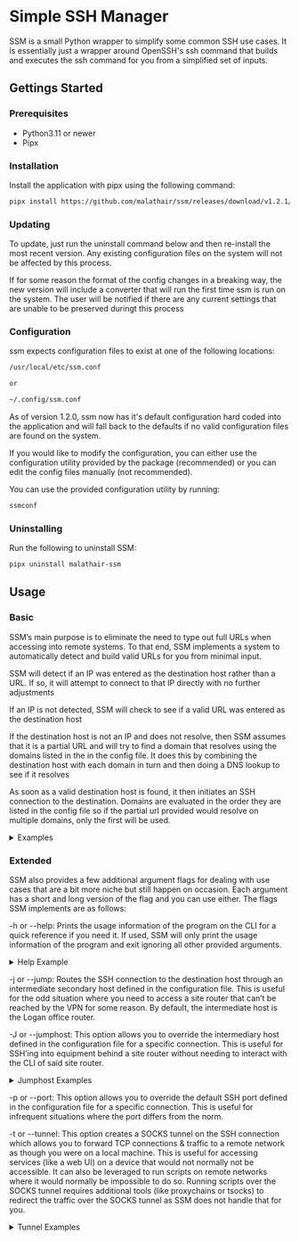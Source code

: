 # Simple SSH Manager

SSM is a small Python wrapper to simplify some common SSH use cases. It is essentially just a wrapper around OpenSSH's ssh command that builds and executes the ssh command for you from a simplified set of inputs.

## Gettings Started

### Prerequisites

 - Python3.11 or newer
 - Pipx

### Installation

Install the application with pipx using the following command:

```bash
pipx install https://github.com/malathair/ssm/releases/download/v1.2.1/malathair_ssm-1.2.1-py3-none-any.whl
```

### Updating

To update, just run the uninstall command below and then re-install the most recent version. Any existing configuration files on the system will not be affected by this process.

If for some reason the format of the config changes in a breaking way, the new version will include a converter that will run the first time ssm is run on the system. The user will be notified if there are any current settings that are unable to be preserved duringt this process

### Configuration

ssm expects configuration files to exist at one of the following locations:
```bash
/usr/local/etc/ssm.conf

or

~/.config/ssm.conf
```

As of version 1.2.0, ssm now has it's default configuration hard coded into the application and will fall back to the defaults if no valid configuration files are found on the system.

If you would like to modify the configuration, you can either use the configuration utility provided by the package (recommended) or you can edit the config files manually (not recommended).

You can use the provided configuration utility by running:
```bash
ssmconf
```

### Uninstalling

Run the following to uninstall SSM:

```bash
pipx uninstall malathair-ssm
```


## Usage

### Basic

SSM’s main purpose is to eliminate the need to type out full URLs when accessing into remote systems. To that end, SSM implements a system to automatically detect and build valid URLs for you from minimal input.

SSM will detect if an IP was entered as the destination host rather than a URL. If so, it will attempt to connect to that IP directly with no further adjustments

If an IP is not detected, SSM will check to see if a valid URL was entered as the destination host

If the destination host is not an IP and does not resolve, then SSM assumes that it is a partial URL and will try to find a domain that resolves using the domains listed in the in the config file. It does this by combining the destination host with each domain in turn and then doing a DNS lookup to see if it resolves

As soon as a valid destination host is found, it then initiates an SSH connection to the destination. Domains are evaluated in the order they are listed in the config file so if the partial url provided would resolve on multiple domains, only the first will be used.

<details>
    <summary>Examples</summary>

    ssm 192.168.0.1: Connects directly to an IP (On the local network in this case, but public destinations work too)

    ssm user@192.168.0.1: Same as the pervious example but with an alternate username

    ssm fake.example.net: Connects directly to fake.example.net (bogus example domain) assuming it resolves

    ssm fake: Connects to fake.example.net again if the "example.net" domain is listed in the config file

    ssm user@fake: Same as the previous example but with an alternate user name

</details>

### Extended

SSM also provides a few additional argument flags for dealing with use cases that are a bit more niche but still happen on occasion. Each argument has a short and long version of the flag and you can use either. The flags SSM implements are as follows:

-h or --help: Prints the usage information of the program on the CLI for a quick reference if you need it. If used, SSM will only print the usage information of the program and exit ignoring all other provided arguments.

<details>
    <summary>Help Example</summary>

    ssm [-h] [-j | -J JUMPHOST] [-p PORT] [-t] host

    An SSH wrapper to simplify life. The config file can be found at /usr/local/etc/ssm.conf

    positional arguments:
        host              Subdomain of the host's url or the host's IP address

    options:
        -h, --help        show this help message and exit

        -j, --jump        SSHs via the jump host specified in the configuration file
        -J, --jumphost    Overrides the jump host specified in the configuration file
        -p, --port        Specifies the port to use for the SSH session

        -t, --tunnel      Start a SOCKS5 tunnel on the port defined in the configuration file

</details>

-j or --jump: Routes the SSH connection to the destination host through an intermediate secondary host defined in the configuration file. This is useful for the odd situation where you need to access a site router that can’t be reached by the VPN for some reason. By default, the intermediate host is the Logan office router.

-J or --jumphost: This option allows you to override the intermediary host defined in the configuration file for a specific connection. This is useful for SSH’ing into equipment behind a site router without needing to interact with the CLI of said site router.

<details>
    <summary>Jumphost Examples</summary>

    Example command(s) using the default jumphost:

    ssm -j fake: Connects to fake.example.net by routing the connection through the jumphost defined in the configuration file

    ssm -j user@fake: Same as the previous command but with an alternate user

    Example command(s) using an alternate jumphost:

    ssm -J jump.example.net fake: Connects to fake.example.net by routing the connection through jump.example.net instead of the default jumphost

</details>

-p or --port: This option allows you to override the default SSH port defined in the configuration file for a specific connection. This is useful for infrequent situations where the port differs from the norm.

-t or --tunnel: This option creates a SOCKS tunnel on the SSH connection which allows you to forward TCP connections & traffic to a remote network as though you were on a local machine. This is useful for accessing services (like a web UI) on a device that would not normally not be accessible. It can also be leveraged to run scripts on remote networks where it would normally be impossible to do so. Running scripts over the SOCKS tunnel requires additional tools (like proxychains or tsocks) to redirect the traffic over the SOCKS tunnel as SSM does not handle that for you.

<details>
    <summary>Tunnel Examples</summary>

    Example command(s):

    ssm -t fake: Connects to fake.example.net and binds a SOCKS5 proxy server to port 6060 on localhost. By configuring your browser to use this proxy server you can access the Web UI of resources on the network behind the destination host. Additionally you can run commands as though you were using a machine on the remote network via a 3rd party command line tool like tsocks or proxychains which will redirect tcp traffic over the proxy tunnel.

</details>

